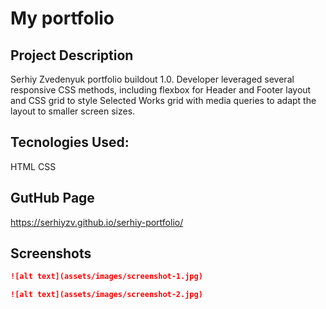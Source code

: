# My portfolio


## Project Description

Serhiy Zvedenyuk portfolio buildout 1.0. Developer leveraged several responsive CSS methods, including flexbox for Header and Footer layout and CSS grid to style Selected Works grid with media queries to adapt the layout to smaller screen sizes. 

## Tecnologies Used:

HTML
CSS

## GutHub Page

https://serhiyzv.github.io/serhiy-portfolio/

## Screenshots

```md
![alt text](assets/images/screenshot-1.jpg)
```
```md
![alt text](assets/images/screenshot-2.jpg)
```